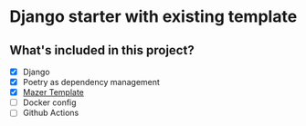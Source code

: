 # Django starter with existing template

## What's included in this project?

- [x] Django
- [x] Poetry as dependency management
- [x] [Mazer Template](https://zuramai.github.io/mazer/demo/index.html)
- [ ] Docker config
- [ ] Github Actions
